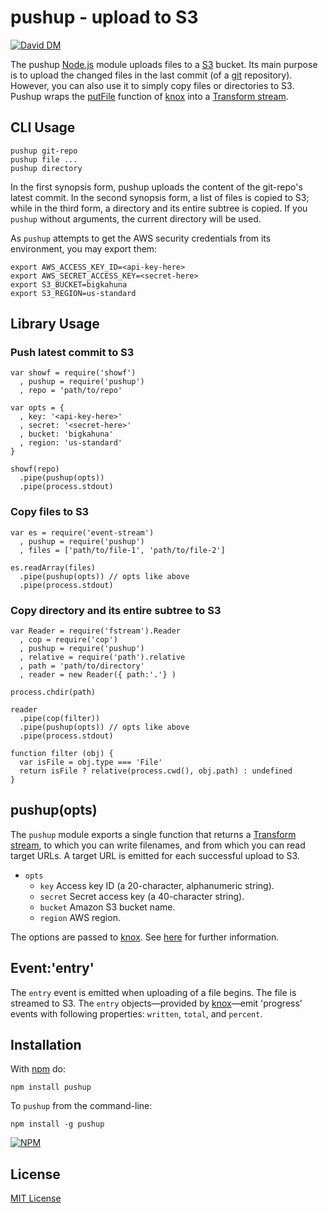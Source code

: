 # pushup - upload to S3

[![David DM](https://david-dm.org/michaelnisi/pushup.png)](http://david-dm.org/michaelnisi/pushup)

The pushup [Node.js](http://nodejs.org/) module uploads files to a [S3](http://aws.amazon.com/s3/) bucket. Its main purpose is to upload the changed files in the last commit (of a [git](http://git-scm.com/) repository). However, you can also use it to simply copy files or directories to S3. Pushup wraps the [putFile](https://github.com/LearnBoost/knox#put) function of [knox](https://github.com/LearnBoost/knox) into a [Transform stream](http://nodejs.org/api/stream.html#stream_class_stream_transform).

## CLI Usage

    pushup git-repo
    pushup file ...
    pushup directory

In the first synopsis form, pushup uploads the content of the git-repo's latest commit. In the second synopsis form, a list of files is copied to S3; while in the third form, a directory and its entire subtree is copied. If you `pushup` without arguments, the current directory will be used. 

As `pushup` attempts to get the AWS security credentials from its environment, you may export them:

    export AWS_ACCESS_KEY_ID=<api-key-here>
    export AWS_SECRET_ACCESS_KEY=<secret-here>
    export S3_BUCKET=bigkahuna
    export S3_REGION=us-standard

## Library Usage

### Push latest commit to S3

    var showf = require('showf')
      , pushup = require('pushup')
      , repo = 'path/to/repo'

    var opts = {
      , key: '<api-key-here>'
      , secret: '<secret-here>'
      , bucket: 'bigkahuna'
      , region: 'us-standard'
    }

    showf(repo)
      .pipe(pushup(opts))
      .pipe(process.stdout)

### Copy files to S3

    var es = require('event-stream')
      , pushup = require('pushup')
      , files = ['path/to/file-1', 'path/to/file-2']

    es.readArray(files)
      .pipe(pushup(opts)) // opts like above
      .pipe(process.stdout)

### Copy directory and its entire subtree to S3

    var Reader = require('fstream').Reader
      , cop = require('cop')
      , pushup = require('pushup')
      , relative = require('path').relative
      , path = 'path/to/directory'
      , reader = new Reader({ path:'.'} )
    
    process.chdir(path)
      
    reader
      .pipe(cop(filter))
      .pipe(pushup(opts)) // opts like above
      .pipe(process.stdout)

    function filter (obj) {
      var isFile = obj.type === 'File'
      return isFile ? relative(process.cwd(), obj.path) : undefined
    }

## pushup(opts)

The `pushup` module exports a single function that returns a [Transform stream](http://nodejs.org/api/stream.html#stream_class_stream_transform), to which you can write filenames, and from which you can read target URLs. A target URL is emitted for each successful upload to S3.

- `opts` 
    - `key` Access key ID (a 20-character, alphanumeric string).
    - `secret` Secret access key (a 40-character string).
    - `bucket` Amazon S3 bucket name.
    - `region` AWS region.

The options are passed to [knox](https://github.com/LearnBoost/knox). See [here](https://github.com/LearnBoost/knox#client-creation-options) for further information.

## Event:'entry'

The `entry` event is emitted when uploading of a file begins. The file is streamed to S3. The `entry` objects—provided by [knox](https://github.com/LearnBoost/knox)—emit 'progress' events with following properties: `written`, `total`, and `percent`.

## Installation

With [npm](http://npmjs.org/) do:

    npm install pushup

To `pushup` from the command-line:

    npm install -g pushup

[![NPM](https://nodei.co/npm/pushup.png)](https://npmjs.org/package/pushup)

## License

[MIT License](https://raw.github.com/michaelnisi/pushup/master/LICENSE)

